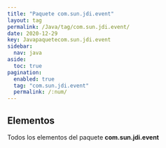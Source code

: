 ```yaml
---
title: "Paquete com.sun.jdi.event"
layout: tag
permalink: /Java/tag/com.sun.jdi.event/
date: 2020-12-29
key: Javapaquetecom.sun.jdi.event
sidebar: 
  nav: java
aside: 
  toc: true
pagination: 
  enabled: true
  tag: "com.sun.jdi.event"
  permalink: /:num/
---
```


<h2>Elementos</h2>
Todos los elementos del paquete <strong>com.sun.jdi.event</strong>
